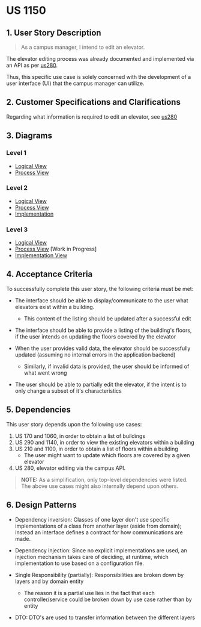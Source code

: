 # US 1150

## 1. User Story Description

> As a campus manager, I intend to edit an elevator.

The elevator editing process was already
documented and implemented via an API as per [us280](../us280/README.md).

Thus, this specific use case is solely concerned with the
development of a user interface (UI) that the campus
manager can utilize.

## 2. Customer Specifications and Clarifications

Regarding what information is required to edit an elevator,
see [us280](../us280/README.md)

## 3. Diagrams

### Level 1

- [Logical View](../general-purpose/level1/logical-view.svg)
- [Process View](./level1/process-view.svg)

### Level 2
- [Logical View](../general-purpose/level2/logical-view.svg)
- [Process View](./level2/process-view.svg)
- [Implementation](../general-purpose/level2/implementation-view.svg)

### Level 3
- [Logical View](../general-purpose/level3/logical-view.svg)
- [Process View](./level3/process-view.svg) [Work in Progress]
- [Implementation View](../general-purpose/level3/implementation-view.svg)
<!-- - [Class Diagram](./level3/class-diagram.svg) [Work in Progress] -->

## 4. Acceptance Criteria

To successfully complete this user story, the following criteria must be met:

- The interface should be able to display/communicate to the
user what elevators exist within a building.
    + This content of the listing should be updated after a successful edit
- The interface should be able to provide a listing of the building's floors,
if the user intends on updating the floors covered by the elevator

- When the user provides valid data, the elevator should
be successfully updated (assuming no internal errors in the application backend)
    + Similarly, if invalid data is provided, the user should
    be informed of what went wrong
- The user should be able to partially edit the elevator, if the intent is to
only change a subset of it's characteristics

## 5. Dependencies

This user story depends upon the following use cases:

1. US 170 and 1060, in order to obtain a list of buildings
2. US 290 and 1140, in order to view the existing elevators within a building
3. US 210 and 1100, in order to obtain a list of floors within a building
    + The user might want to update which floors are covered by a given elevator
4. US 280, elevator editing via the campus API.

> **NOTE:** As a simplification, only top-level dependencies were listed.
> The above use cases might also internally depend upon others.
## 6. Design Patterns
- Dependency inversion: Classes of one layer don't use specific implementations of a class from another layer (aside from domain); instead an interface defines a contract for how communications are made.

- Dependency injection: Since no explicit implementations are used, an injection mechanism takes care of deciding, at runtime, which implementation to use based on a configuration file.

<!-- TODO: review -->
- Single Responsibility (partially): Responsibilities are broken down by layers and by domain entity
    + The reason it is a partial use lies in the fact that each controller/service could be broken down by use case rather than by entity

- DTO: DTO's are used to transfer information between the different layers
